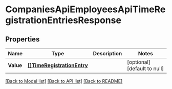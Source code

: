 # CompaniesApiEmployeesApiTimeRegistrationEntriesResponse

## Properties
Name | Type | Description | Notes
------------ | ------------- | ------------- | -------------
**Value** | [**[]TimeRegistrationEntry**](timeRegistrationEntry.md) |  | [optional] [default to null]

[[Back to Model list]](../README.md#documentation-for-models) [[Back to API list]](../README.md#documentation-for-api-endpoints) [[Back to README]](../README.md)


